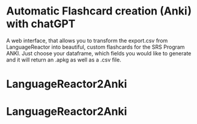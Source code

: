 # Automatic Flashcard creation (Anki) with chatGPT

A web interface, that allows you to transform the export.csv from LanguageReactor into beautiful, custom flashcards for the SRS Program ANKI. 
Just choose your dataframe, which fields you would like to generate and it will return an .apkg as well as a .csv file.

# LanguageReactor2Anki
# LanguageReactor2Anki
